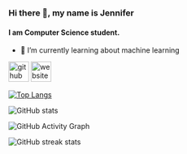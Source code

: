 ### Hi there 👋, my name is Jennifer
#### I am Computer Science student.

- 🌱 I’m currently learning about machine learning 


[<img src='https://cdn.jsdelivr.net/npm/simple-icons@3.0.1/icons/github.svg' alt='github' height='40'>](https://github.com/jennyanez)  [<img src='https://cdn.jsdelivr.net/npm/simple-icons@3.0.1/icons/icloud.svg' alt='website' height='40'>](https://linktr.ee/jennyanez)  

[![Top Langs](https://github-readme-stats.vercel.app/api/top-langs/?username=jennyanez)](https://github.com/anuraghazra/github-readme-stats)

![GitHub stats](https://github-readme-stats.vercel.app/api?username=jennyanez&show_icons=true)  

![GitHub Activity Graph](https://activity-graph.herokuapp.com/graph?username=jennyanez)  

![GitHub streak stats](https://github-readme-streak-stats.herokuapp.com/?user=jennyanez)  

